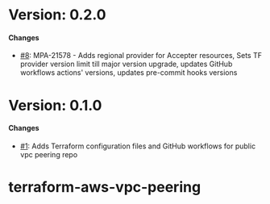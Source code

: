 # Version: 0.2.0


#### Changes

* [#8](https://github.com/om2tech/terraform-aws-vpc-peering/pull/8): MPA-21578 - Adds regional provider for Accepter resources, Sets TF provider version limit till major version upgrade, updates GitHub workflows actions' versions, updates pre-commit hooks versions


# Version: 0.1.0


#### Changes

* [#1](https://github.com/om2tech/terraform-aws-vpc-peering/pull/1): Adds Terraform configuration files and GitHub workflows for public vpc peering repo


# terraform-aws-vpc-peering
